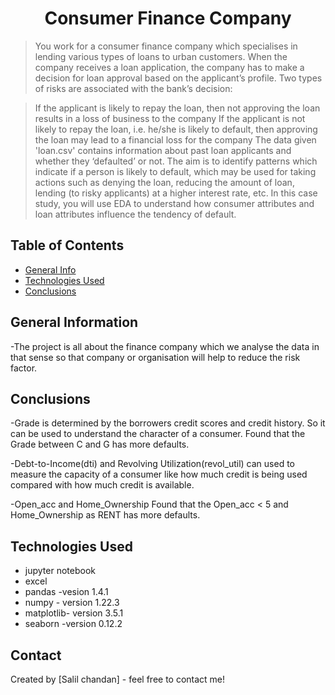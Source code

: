 # <center> Consumer Finance Company</center>
> You work for a consumer finance company which specialises in lending various types of loans to urban customers. When the company receives a loan application, the company has to make a decision for loan approval based on the applicant’s profile. Two types of risks are associated with the bank’s decision:

>If the applicant is likely to repay the loan, then not approving the loan results in a loss of business to the company
If the applicant is not likely to repay the loan, i.e. he/she is likely to default, then approving the loan may lead to a financial loss for the company
> The data given 'loan.csv' contains information about past loan applicants and whether they ‘defaulted’ or not. The aim is to identify patterns which indicate if a person is likely to default, which may be used for taking actions such as denying the loan, reducing the amount of loan, lending (to risky applicants) at a higher interest rate, etc.
>In this case study, you will use EDA to understand how consumer attributes and loan attributes influence the tendency of default.


## Table of Contents
* [General Info](#general-information) 
* [Technologies Used](#Technologies-Used)  
* [Conclusions](#Conclusions)  


<!-- You can include any other section that is pertinent to your problem -->

## General Information
-The project is all about the finance company which we analyse the data in that sense so that company or organisation will help to reduce the risk factor.


## Conclusions
 
-Grade is determined by the borrowers credit scores and credit history. So it can be used to understand the 
character of a consumer. Found that the Grade between C and G has more defaults. 
 
-Debt-to-Income(dti) and Revolving Utilization(revol_util) can used to measure the capacity of a consumer 
like how much credit is being used compared with how much credit is available.  
 
-Open_acc and Home_Ownership  Found that the Open_acc < 5 and Home_Ownership as RENT has 
more defaults.




## Technologies Used
- jupyter notebook
- excel
- pandas -vesion 1.4.1
- numpy - version 1.22.3
- matplotlib- version 3.5.1
- seaborn -version 0.12.2




## Contact
Created by [Salil chandan] - feel free to contact me!
